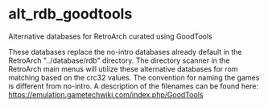 # alt_rdb_goodtools
Alternative databases for RetroArch curated using GoodTools

These databases replace the no-intro databases already default in the RetroArch "../database/rdb" directory.
The directory scanner in the RetroArch main menus will utilize these alternative databases for rom matching
based on the crc32 values.  The convention for naming the games is different from no-intro.  A description
of the filenames can be found here:  https://emulation.gametechwiki.com/index.php/GoodTools
